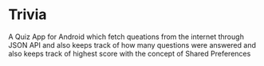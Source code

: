 # Trivia
A Quiz App for Android which fetch queations from the internet through JSON API and also keeps track of how many questions were answered and also keeps track of highest score with the concept of Shared Preferences
